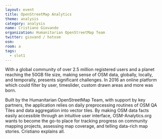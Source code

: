 ```yaml
---
layout: event
title: OpenStreetMap Analytics
theme: analysis
category: analysis
name: Cristiano Giovando
organization: Humanitarian OpenStreetMap Team
twitter: giovand / hotosm
osm:
room: a
tags:
  - slot1
---
```

With a global community of over 2.5 million registered users and a planet reaching the 50GB file size, making sense of OSM data, globally, locally, and temporally, presents significant challenges. In 2016 an online platform which could filter by user, timeslider, custom drawn areas and more was born.

Built by the Humanitarian OpenStreetMap Team, with support by key partners, the application relies on daily preprocessing routines of OSM QA Tiles and data aggregation into vector tiles. By making OSM data facts easily accessible through an intuitive user interface, OSM-Analytics.org wants to become the go-to place for tracking progress on community mapping projects, assessing map coverage, and telling data-rich map stories. Cristiano explains all.
